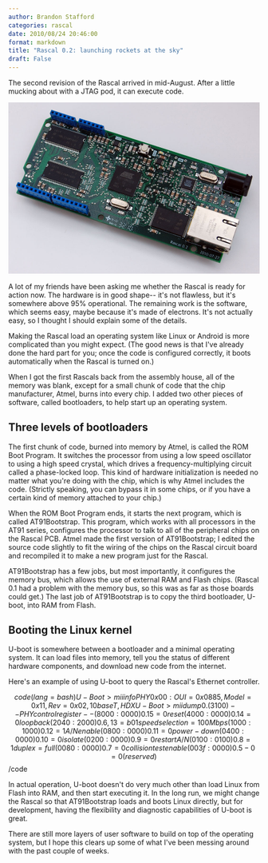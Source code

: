 ```yaml
---
author: Brandon Stafford
categories: rascal
date: 2010/08/24 20:46:00
format: markdown
title: "Rascal 0.2: launching rockets at the sky"
draft: False
---
```

The second revision of the Rascal arrived in mid-August. After a little mucking about with a JTAG pod, it can execute code.

<img src="/img/950px-rascal-0.2.jpg">

A lot of my friends have been asking me whether the Rascal is ready for action now. The hardware is in good shape-- it's not flawless, but it's somewhere above 95% operational. The remaining work is the software, which seems easy, maybe because it's made of electrons. It's not actually easy, so I thought I should explain some of the details.

Making the Rascal load an operating system like Linux or Android is more complicated than you might expect. (The good news is that I've already done the hard part for you; once the code is configured correctly, it boots automatically when the Rascal is turned on.)

When I got the first Rascals back from the assembly house, all of the memory was blank, except for a small chunk of code that the chip manufacturer, Atmel, burns into every chip. I added two other pieces of software, called bootloaders, to help start up an operating system.

## Three levels of bootloaders ##

The first chunk of code, burned into memory by Atmel, is called the ROM Boot Program. It switches the processor from using a low speed oscillator to using a high speed crystal, which drives a frequency-multiplying circuit called a phase-locked loop. This kind of hardware initialization is needed no matter what you're doing with the chip, which is why Atmel includes the code. (Strictly speaking, you can bypass it in some chips, or if you have a certain kind of memory attached to your chip.)

When the ROM Boot Program ends, it starts the next program, which is called AT91Bootstrap. This program, which works with all processors in the AT91 series, configures the processor to talk to all of the peripheral chips on the Rascal PCB. Atmel made the first version of AT91Bootstrap; I edited the source code slightly to fit the wiring of the chips on the Rascal circuit board and recompiled it to make a new program just for the Rascal.

AT91Bootstrap has a few jobs, but most importantly, it configures the memory bus, which allows the use of external RAM and Flash chips. (Rascal 0.1 had a problem with the memory bus, so this was as far as those boards could get.) The last job of AT91Bootstrap is to copy the third bootloader, U-boot, into RAM from Flash.

## Booting the Linux kernel ##

U-boot is somewhere between a bootloader and a minimal operating system. It can load files into memory, tell you the status of different hardware components, and download new code from the internet.

Here's an example of using U-boot to query the Rascal's Ethernet controller.

$$code(lang=bash)
    U-Boot> mii info
    PHY 0x00: OUI = 0x0885, Model = 0x11, Rev = 0x02,  10baseT, HDX
    U-Boot> mii dump            
    0.     (3100)                 -- PHY control register --
      (8000:0000) 0.15    =     0    reset
      (4000:0000) 0.14    =     0    loopback
      (2040:2000) 0. 6,13 =   b01    speed selection = 100 Mbps
      (1000:1000) 0.12    =     1    A/N enable
      (0800:0000) 0.11    =     0    power-down
      (0400:0000) 0.10    =     0    isolate
      (0200:0000) 0. 9    =     0    restart A/N
      (0100:0100) 0. 8    =     1    duplex = full
      (0080:0000) 0. 7    =     0    collision test enable
      (003f:0000) 0. 5- 0 =     0    (reserved)
$$/code

In actual operation, U-boot doesn't do very much other than load Linux from Flash into RAM, and then start executing it. In the long run, we might change the Rascal so that AT91Bootstrap loads and boots Linux directly, but for development, having the flexibility and diagnostic capabilities of U-boot is great.

There are still more layers of user software to build on top of the operating system, but I hope this clears up some of what I've been messing around with the past couple of weeks.
